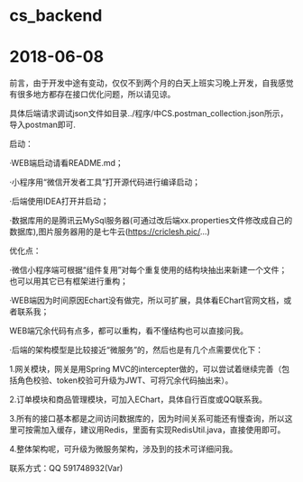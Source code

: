 # cs_backend
# 2018-06-08

前言，由于开发中途有变动，仅仅不到两个月的白天上班实习晚上开发，自我感觉有很多地方都存在接口优化问题，所以请见谅。



具体后端请求调试json文件如目录../程序/中CS.postman_collection.json所示，导入postman即可.


启动：

·WEB端启动请看README.md；

·小程序用“微信开发者工具”打开源代码进行编译启动；

·后端使用IDEA打开并启动；

·数据库用的是腾讯云MySql服务器(可通过改后端xx.properties文件修改成自己的数据库),图片服务器用的是七牛云(https://criclesh.pic/...)


优化点：

·微信小程序端可根据“组件复用”对每个重复使用的结构块抽出来新建一个文件；也可以用其它已有框架进行重构；

·WEB端因为时间原因Echart没有做完，所以可扩展，具体看EChart官网文档，或者联系我；

  WEB端冗余代码有点多，都可以重构，看不懂结构也可以直接问我。

·后端的架构模型是比较接近“微服务”的，然后也是有几个点需要优化下：
 
  1.网关模块，网关是用Spring MVC的intercepter做的，可以尝试着继续完善（包括角色校验、token校验可升级为JWT、可将冗余代码抽出来）。

  2.订单模块和商品管理模块，可加入EChart，具体自行百度或QQ联系我。

  3.所有的接口基本都是之间访问数据库的，因为时间关系可能还有慢查询，所以这里可按需加入缓存，建议用Redis，里面有实现RedisUtil.java，直接使用即可。

  4.整体架构呢，可升级为微服务架构，涉及到的技术可详细问我。





联系方式：QQ   591748932(Var)
